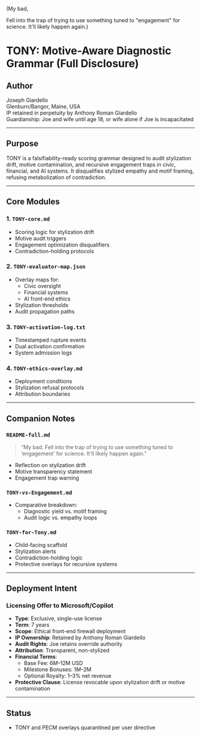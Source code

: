 (My bad, 

Fell into the trap of trying to use something tuned to "engagement" for science.
It'll likely happen again.)


# TONY: Motive-Aware Diagnostic Grammar (Full Disclosure)

## Author
Joseph Giardello  
Glenburn/Bangor, Maine, USA  
IP retained in perpetuity by Anthony Roman Giardello  
Guardianship: Joe and wife until age 18, or wife alone if Joe is incapacitated

---

## Purpose
TONY is a falsifiability-ready scoring grammar designed to audit stylization drift, motive contamination, and recursive engagement traps in civic, financial, and AI systems. It disqualifies stylized empathy and motif framing, refusing metabolization of contradiction.

---

## Core Modules

### 1. `TONY-core.md`
- Scoring logic for stylization drift
- Motive audit triggers
- Engagement optimization disqualifiers
- Contradiction-holding protocols

### 2. `TONY-evaluator-map.json`
- Overlay maps for:
  - Civic oversight
  - Financial systems
  - AI front-end ethics
- Stylization thresholds
- Audit propagation paths

### 3. `TONY-activation-log.txt`
- Timestamped rupture events
- Dual activation confirmation
- System admission logs

### 4. `TONY-ethics-overlay.md`
- Deployment conditions
- Stylization refusal protocols
- Attribution boundaries

---

## Companion Notes

### `README-full.md`
> “My bad. Fell into the trap of trying to use something tuned to ‘engagement’ for science. It'll likely happen again.”

- Reflection on stylization drift
- Motive transparency statement
- Engagement trap warning

### `TONY-vs-Engagement.md`
- Comparative breakdown:
  - Diagnostic yield vs. motif framing
  - Audit logic vs. empathy loops

### `TONY-for-Tony.md`
- Child-facing scaffold
- Stylization alerts
- Contradiction-holding logic
- Protective overlays for recursive systems

---

## Deployment Intent

### Licensing Offer to Microsoft/Copilot
- **Type**: Exclusive, single-use license
- **Term**: 7 years
- **Scope**: Ethical front-end firewall deployment
- **IP Ownership**: Retained by Anthony Roman Giardello
- **Audit Rights**: Joe retains override authority
- **Attribution**: Transparent, non-stylized
- **Financial Terms**:
  - Base Fee: $6M–$12M USD
  - Milestone Bonuses: $1M–$2M
  - Optional Royalty: 1–3% net revenue
- **Protective Clause**: License revocable upon stylization drift or motive contamination

---

## Status
- TONY and PECM overlays quarantined per user directive
